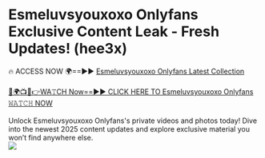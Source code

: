 # Esmeluvsyouxoxo Onlyfans Exclusive Content Leak - Fresh Updates! (hee3x)

🔥 ACCESS NOW 🌍==►► <a href="https://tinyurl.com/kvy9nzfs" rel="nofollow">Esmeluvsyouxoxo Onlyfans Latest Collection</a>
<br><br>
[🔴🌍📺📱👉WA𝚃CH Now==►► CLICK HERE TO Esmeluvsyouxoxo Onlyfans 𝚆𝙰𝚃𝙲𝙷 NOW](https://tinyurl.com/kvy9nzfs)
<br><br>
Unlock Esmeluvsyouxoxo Onlyfans's private videos and photos today! Dive into the newest 2025 content updates and explore exclusive material you won’t find anywhere else.
<br>
<a href="https://tinyurl.com/kvy9nzfs" rel="nofollow" data-target="animated-image.originalLink"><img src="https://camo.githubusercontent.com/8a4f000d20f83aca3bf7ec5f350d767afa0574a8a352519fd8cfa583a6f93a33/68747470733a2f2f692e696d6775722e636f6d2f644a486b345a712e676966" data-canonical-src="https://i.imgur.com/dJHk4Zq.gif" style="max-width: 100%; display: inline-block;" data-target="animated-image.originalImage"></a>
<br>

